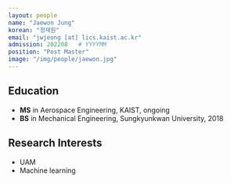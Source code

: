 ```yaml
---
layout: people
name: "Jaewon Jung"
korean: "정재원"
email: "jwjeong [at] lics.kaist.ac.kr"
admission: 202208   # YYYYMM
position: "Post Master"
image: "/img/people/jaewon.jpg"
---
```


## Education

- **MS** in Aerospace Engineering, KAIST, ongoing
- **BS** in Mechanical Engineering, Sungkyunkwan University, 2018

## Research Interests

- UAM
- Machine learning
